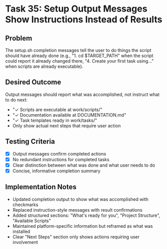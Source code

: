 # Task 35: Setup Output Messages Show Instructions Instead of Results

## Problem
The setup.sh completion messages tell the user to do things the script should have already done (e.g., "1. cd $TARGET_PATH" when the script could report it already changed there, "4. Create your first task using..." when scripts are already executable).

## Desired Outcome
Output messages should report what was accomplished, not instruct what to do next:
- "✓ Scripts are executable at work/scripts/"
- "✓ Documentation available at DOCUMENTATION.md"
- "✓ Task templates ready in work/tasks/"
- Only show actual next steps that require user action

## Testing Criteria
- [x] Output messages confirm completed actions
- [x] No redundant instructions for completed tasks
- [x] Clear distinction between what was done and what user needs to do
- [x] Concise, informative completion summary

## Implementation Notes
- Updated completion output to show what was accomplished with checkmarks
- Replaced instruction-style messages with result confirmations
- Added structured sections: "What's ready for you", "Project Structure", "Available Scripts"
- Maintained platform-specific information but reframed as what was installed
- Clear "Next Steps" section only shows actions requiring user involvement